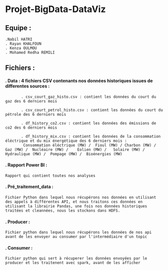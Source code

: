 # Projet-BigData-DataViz

## Equipe :
    .Nabil HATRI
    . Rayan KHALFOUN 
    . Kenza OULMOU
    . Mohamed Redha REMILI

## Fichiers :
  #### . Data : 4 fichiers CSV contenants nos données historiques issues de differentes sources :
  
           . csv_court_gaz_histo.csv : contient les données du court du gaz des 6 derniers mois
           
           . csv_court_petrol_histo.csv : contient les données du court du pétrole des 6 derniers mois
           
           . df_history_co2.csv : contient les données des émissions de co2 des 6 derniers mois
           
           . df_history_mix.csv : contient les données de la consommation éléctrique et du mix énergétique des 6 derniers mois :
            Consommation éléctrique (MW) /	Fioul (MW) / Charbon (MW) /	Gaz (MW) /	Nucléaire (MW) /	Eolien (MW) /	Solaire (MW) /	Hydraulique (MW) /	Pompage (MW) /	Bioénergies (MW)
   
   #### . Rapport Power BI : 
    Rapport qui contient toutes nos analyses 
   
   #### . Pré_traitement_data : 
    Fichier Python dans lequel nous récupérons nos données en utilisant des appels à différentes API, et nous traitons ces données en                   utilisant la librairie Pandas, une fois nos données historiques traitées et cleannées, nous les stockons dans HDFS.
                           
   #### . Producer : 
    Fichier python dans lequel nous récupérons les données de nos api avant de les envoyer au consumer par l'intermédiaire d'un topic
   
   #### . Consumer : 
    Fichier python qui sert à récuperer les données envoyées par le producer et les traitenent avec spark, avant de les afficher
   



